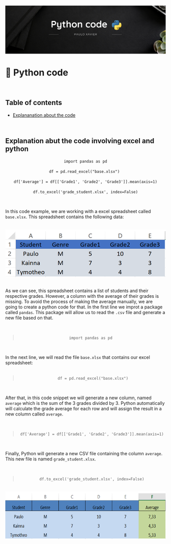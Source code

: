 ![Python image](https://github.com/paulo-xavier/uc10-documentation/blob/main/assets/python.png)

# 🐍 Python code 

<br>

 ## Table of contents
- [Explananation about the code](#explanation-abut-the-code-involving-excel-and-python)

<br>

## Explanation abut the code involving excel and python

<div align="center">

```
import pandas as pd

df = pd.read_excel("base.xlsx") 

df['Average'] = df[['Grade1', 'Grade2', 'Grade3']].mean(axis=1)

df.to_excel('grade_student.xlsx', index=False)
```
</div>

<br>

 In this code example, we are working with a excel spreadsheet called `base.xlsx`. This spreadsheet contains the following data: 
 <br><br>

<div align="center">
 <img src = "https://github.com/paulo-xavier/uc10-documentation/blob/main/assets/excel1.png" width="550px" height="150px">
</div>

<br>

As we can see, this spreadsheet contains a list of students and their respective grades. However, a column with the average of their grades is missing. To avoid the process of making the average manually, we are going to create a python code for that. 
In the first line we improt a package called <code>pandas</code>. This package will allow us to read the <code>.csv</code> file and generate a new file based on that. 

<br>

> <p align="center"> <code>import pandas as pd </code> </p>

<br>

In the next line, we will read the file `base.xlsx` that contains our excel spreadsheet:
<br> <br>

> <p align = "center" > <code> df = pd.read_excel("base.xlsx")</code>  </p>
<br>

After that, in this code snippet we will generate a new column, named `average` which is the sum of the 3 grades divided by 3. Python automatically will calculate the grade average for each row and will assign the result in a new column called `average`.   

<br>

> <p align = "center" > <code> df['Average'] = df[['Grade1', 'Grade2', 'Grade3']].mean(axis=1) </code>  </p>

<br>

Finally, Python will generate a new CSV file containing the column <code>average</code>. This new file is named <code>grade_student.xlsx</code>. 

<br>

> <p align= "center"> <code> df.to_excel('grade_student.xlsx', index=False) </code> </p>

<br>
<div align="center">
<img src = "https://github.com/paulo-xavier/uc10-documentation/blob/main/assets/excel2.png" width ="550px" height ="150px">
</div>
